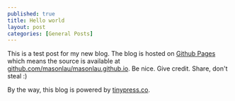 ```yaml
---
published: true
title: Hello world
layout: post
categories: [General Posts]
---
```

This is a test post for my new blog. The blog is hosted on [Github Pages](http://pages.github.com/) which means the source is available at [github.com/masonlau/masonlau.github.io](http://github.com/masonlau/masonlau.github.io). Be nice. Give credit. Share, don't steal :)

By the way, this blog is powered by [tinypress.co](https://tinypress.co).